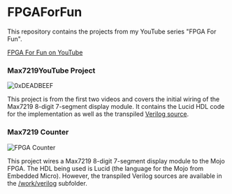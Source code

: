 # FPGAForFun
This repository contains the projects from my YouTube series "FPGA For Fun".

[FPGA For Fun on YouTube](https://www.youtube.com/watch?v=zz5LcePfOQQ&list=PLvjPFbXWvgn14EgnAEdoSsUGyvJHAAlav)

### Max7219YouTube Project

![0xDEADBEEF](https://raw.githubusercontent.com/cerkit/FPGAForFun/master/Max7219YouTube/diagrams/0xDEADBEEF_Example.JPG)

This project is from the first two videos and covers the initial wiring of the Max7219 8-digit 7-segment display module. It contains the Lucid HDL code for the implementation as well as the transpiled [Verilog source](https://github.com/cerkit/FPGAForFun/tree/master/Max7219YouTube/work/verilog).

### Max7219 Counter
![FPGA Counter](https://github.com/cerkit/FPGAForFun/blob/master/Max7219Counter/diagrams/FunWithFPGACounter.png?raw=true)

This project wires a Max7219 8-digit 7-segment display module to the Mojo FPGA. The HDL being used is Lucid (the language for the Mojo from Embedded Micro). However, the transpiled Verilog sources are available in the [/work/verilog](https://github.com/cerkit/FPGAForFun/tree/master/Max7219Counter/work/verilog) subfolder.

